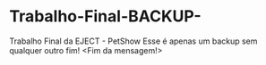 # Trabalho-Final-BACKUP-
Trabalho Final da EJECT - PetShow
Esse é apenas um backup sem qualquer outro fim!
<Fim da mensagem!>
